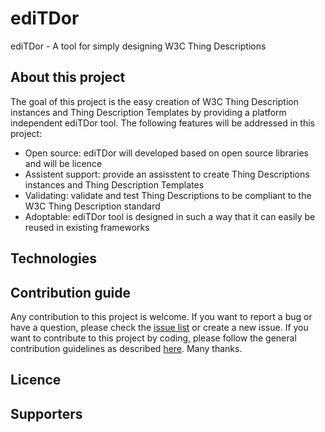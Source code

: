 # ediTDor
ediTDor - A tool for simply designing W3C Thing Descriptions

## About this project
The goal of this project is the easy creation of W3C Thing Description instances and Thing Description Templates by providing a platform independent ediTDor tool. The following features will be addressed in this project:

* Open source: ediTDor will developed based on open source libraries and will be <tbd> licence
* Assistent support: provide an assisstent to create Thing Descriptions instances and Thing Description Templates
* Validating: validate and test Thing Descriptions to be compliant to the W3C Thing Description standard 
* Adoptable: ediTDor tool is designed in such a way that it can easily be reused in existing frameworks 

## Technologies
<tbd>

## Contribution guide
Any contribution to this project is welcome. If you want to report a bug or have a question, please check the [issue list](https://github.com/Web-of-Things/ediTDor/issues) or create a new issue. If you want to contribute to this project by coding, please follow the general contribution guidelines as described [here](https://github.com/firstcontributions/first-contributions/blob/master/README.md). Many thanks. 

## Licence
<tbd>
  
## Supporters 
<tbd>
